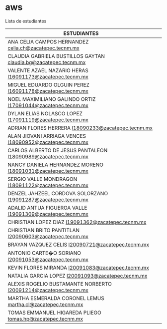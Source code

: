# aws




Lista de estudiantes

| ESTUDIANTES                                                       	|   	|
|-------------------------------------------------------------------	|---	|
| ANA CELIA CAMPOS HERNANDEZ <celia.ch@zacatepec.tecnm.mx>          	|   	|
| CLAUDIA GABRIELA BUSTILLOS GAYTAN <claudia.bg@zacatepec.tecnm.mx> 	|   	|
| VALENTE AZAEL NAZARIO HERAS <l16091173@zacatepec.tecnm.mx>        	|   	|
| MIGUEL EDUARDO OLGUIN PEREZ <l16091178@zacatepec.tecnm.mx>        	|   	|
| NOEL MAXIMILIANO GALINDO ORTIZ <l17091044@zacatepec.tecnm.mx>     	|   	|
| DYLAN ELIAS NOLASCO LOPEZ <l17091119@zacatepec.tecnm.mx>          	|   	|
| ADRIAN FLORES HERRERA <l18090233@zacatepec.tecnm.mx>              	|   	|
| ALAN JIOVANI ARRIAGA VENCES <l18090952@zacatepec.tecnm.mx>        	|   	|
| CARLOS ALBERTO DE JESUS PANTALEON <l18090989@zacatepec.tecnm.mx>  	|   	|
| NANCY DANIELA HERNANDEZ MORENO <l18091031@zacatepec.tecnm.mx>     	|   	|
| SERGIO VALLE MONDRAGON <l18091122@zacatepec.tecnm.mx>             	|   	|
| DENZEL JAHZEEL CORDOVA SOLORZANO <l19091287@zacatepec.tecnm.mx>   	|   	|
| ADALID ANTUA FIGUEROA VALLE <l19091309@zacatepec.tecnm.mx>        	|   	|
| CHRISTIAN LOPEZ DIAZ <l19091362@zacatepec.tecnm.mx>               	|   	|
| CHRISTIAN BRITO PANTITLAN <l20090603@zacatepec.tecnm.mx>          	|   	|
| BRAYAN VAZQUEZ CELIS <l20090721@zacatepec.tecnm.mx>               	|   	|
| ANTONIO CARTE�O SORIANO <l20091053@zacatepec.tecnm.mx>            	|   	|
| KEVIN FLORES MIRANDA <l20091083@zacatepec.tecnm.mx>               	|   	|
| NATALIA GARCIA LOPEZ <l20091093@zacatepec.tecnm.mx>               	|   	|
| ALEXIS ROGELIO BUSTAMANTE NORBERTO <l20091214@zacatepec.tecnm.mx> 	|   	|
| MARTHA ESMERALDA CORONEL LEMUS <martha.cl@zacatepec.tecnm.mx>     	|   	|
| TOMAS EMMANUEL HIGAREDA PLIEGO <tomas.hp@zacatepec.tecnm.mx>      	|   	|
